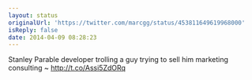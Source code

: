 ```yaml
---
layout: status
originalUrl: 'https://twitter.com/marcgg/status/453811649619968000'
isReply: false
date: 2014-04-09 08:28:23
---
```


Stanley Parable developer trolling a guy trying to sell him marketing consulting ~ http://t.co/Assi5ZdORq
